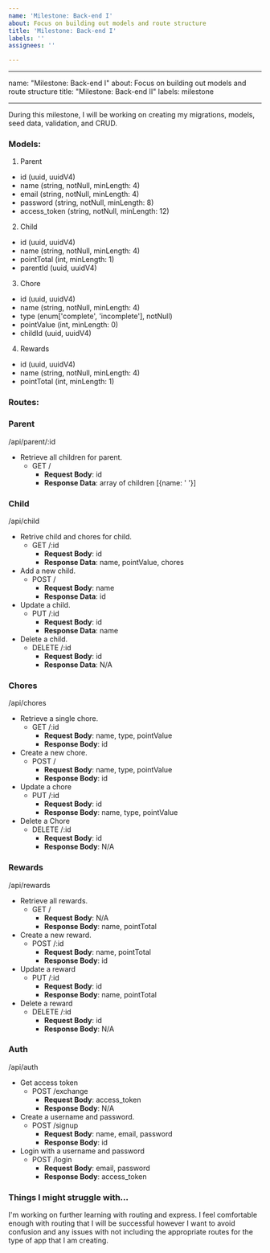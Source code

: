 ```yaml
---
name: 'Milestone: Back-end I'
about: Focus on building out models and route structure
title: 'Milestone: Back-end I'
labels: ''
assignees: ''

---
```


---

name: "Milestone: Back-end I"
about: Focus on building out models and route structure
title: "Milestone: Back-end II"
labels: milestone

---

During this milestone, I will be working on creating my migrations, models, seed data, validation, and CRUD.

###  Models:

1. Parent
  - id (uuid, uuidV4)
  - name (string, notNull, minLength: 4)
  - email (string, notNull, minLength: 4)
  - password (string, notNull, minLength: 8)
  - access_token (string, notNull, minLength: 12)
2. Child
  - id (uuid, uuidV4)
  - name (string, notNull, minLength: 4)
  - pointTotal (int, minLength: 1)
  - parentId (uuid, uuidV4)
3. Chore
  - id (uuid, uuidV4)
  - name (string, notNull, minLength: 4)
  - type (enum['complete', 'incomplete'], notNull)
  - pointValue (int, minLength: 0)
  - childId (uuid, uuidV4)
4. Rewards
  - id (uuid, uuidV4)
  - name (string, notNull, minLength: 4)
  - pointTotal (int, minLength: 1)

### Routes:
### Parent
/api/parent/:id
- Retrieve all children for parent.
  - GET /
    - **Request Body**: id
    - **Response Data**: array of children [{name: ' '}]

### Child
/api/child
- Retrive child and chores for child.
  - GET /:id
    - **Request Body**: id
    - **Response Data**: name, pointValue, chores
- Add a new child.
  - POST /
    - **Request Body**: name
    - **Response Data**: id
- Update a child.
  - PUT /:id
    - **Request Body**: id
    - **Response Data**: name
- Delete a child.
  - DELETE /:id
    - **Request Body**: id
    - **Response Data**: N/A
    
### Chores
/api/chores
- Retrieve a single chore.
  - GET /:id
    - **Request Body**: name, type, pointValue
    - **Response Body**: id
- Create a new chore.
  - POST /
    - **Request Body**: name, type, pointValue
    - **Response Body**: id
- Update a chore
  - PUT /:id
    - **Request Body**: id
    - **Response Body**: name, type, pointValue
- Delete a Chore
  - DELETE /:id
    - **Request Body**: id
    - **Response Body**: N/A

### Rewards
/api/rewards
- Retrieve all rewards.
  - GET /
    - **Request Body**: N/A
    - **Response Body**: name, pointTotal
- Create a new reward.
  - POST /:id
    - **Request Body**: name, pointTotal
    - **Response Body**: id
- Update a reward
  - PUT /:id
    - **Request Body**: id
    - **Response Body**: name, pointTotal
- Delete a reward
  - DELETE /:id
    - **Request Body**: id
    - **Response Body**: N/A
    
### Auth
/api/auth
- Get access token
  - POST /exchange
    - **Request Body**: access_token
    - **Response Body**: N/A
- Create a username and password.
  - POST /signup
    - **Request Body**: name, email, password
    - **Response Body**: id
- Login with a username and password
  - POST /login
    - **Request Body**: email, password
    - **Response Body**: access_token

### Things I might struggle with...
I'm working on further learning with routing and express. I feel comfortable enough with routing that I will be successful however I want to avoid confusion and any issues with not including the appropriate routes for the type of app that I am creating.